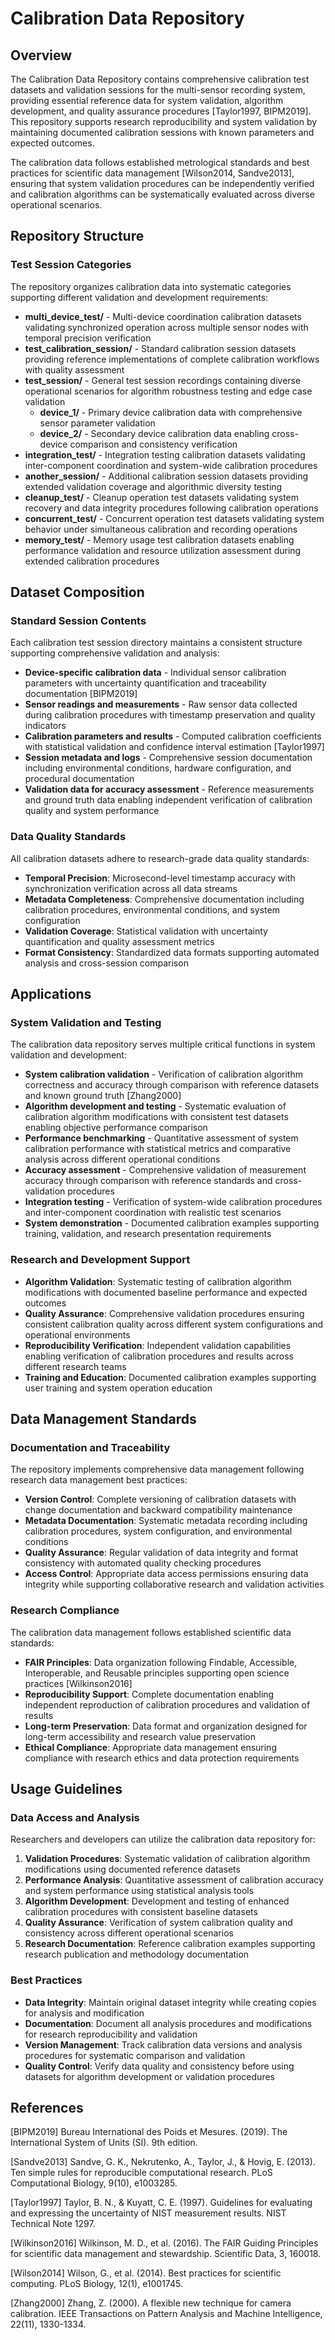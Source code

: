 # Calibration Data Repository

## Overview

The Calibration Data Repository contains comprehensive calibration test datasets and validation sessions for the multi-sensor recording system, providing essential reference data for system validation, algorithm development, and quality assurance procedures [Taylor1997, BIPM2019]. This repository supports research reproducibility and system validation by maintaining documented calibration sessions with known parameters and expected outcomes.

The calibration data follows established metrological standards and best practices for scientific data management [Wilson2014, Sandve2013], ensuring that system validation procedures can be independently verified and calibration algorithms can be systematically evaluated across diverse operational scenarios.

## Repository Structure

### Test Session Categories

The repository organizes calibration data into systematic categories supporting different validation and development requirements:

- **multi_device_test/** - Multi-device coordination calibration datasets validating synchronized operation across multiple sensor nodes with temporal precision verification
- **test_calibration_session/** - Standard calibration session datasets providing reference implementations of complete calibration workflows with quality assessment
- **test_session/** - General test session recordings containing diverse operational scenarios for algorithm robustness testing and edge case validation
  - **device_1/** - Primary device calibration data with comprehensive sensor parameter validation
  - **device_2/** - Secondary device calibration data enabling cross-device comparison and consistency verification
- **integration_test/** - Integration testing calibration datasets validating inter-component coordination and system-wide calibration procedures
- **another_session/** - Additional calibration session datasets providing extended validation coverage and algorithmic diversity testing
- **cleanup_test/** - Cleanup operation test datasets validating system recovery and data integrity procedures following calibration operations
- **concurrent_test/** - Concurrent operation test datasets validating system behavior under simultaneous calibration and recording operations
- **memory_test/** - Memory usage test calibration datasets enabling performance validation and resource utilization assessment during extended calibration procedures

## Dataset Composition

### Standard Session Contents

Each calibration test session directory maintains a consistent structure supporting comprehensive validation and analysis:

- **Device-specific calibration data** - Individual sensor calibration parameters with uncertainty quantification and traceability documentation [BIPM2019]
- **Sensor readings and measurements** - Raw sensor data collected during calibration procedures with timestamp preservation and quality indicators
- **Calibration parameters and results** - Computed calibration coefficients with statistical validation and confidence interval estimation [Taylor1997]
- **Session metadata and logs** - Comprehensive session documentation including environmental conditions, hardware configuration, and procedural documentation
- **Validation data for accuracy assessment** - Reference measurements and ground truth data enabling independent verification of calibration quality and system performance

### Data Quality Standards

All calibration datasets adhere to research-grade data quality standards:

- **Temporal Precision**: Microsecond-level timestamp accuracy with synchronization verification across all data streams
- **Metadata Completeness**: Comprehensive documentation including calibration procedures, environmental conditions, and system configuration
- **Validation Coverage**: Statistical validation with uncertainty quantification and quality assessment metrics
- **Format Consistency**: Standardized data formats supporting automated analysis and cross-session comparison

## Applications

### System Validation and Testing

The calibration data repository serves multiple critical functions in system validation and development:

- **System calibration validation** - Verification of calibration algorithm correctness and accuracy through comparison with reference datasets and known ground truth [Zhang2000]
- **Algorithm development and testing** - Systematic evaluation of calibration algorithm modifications with consistent test datasets enabling objective performance comparison
- **Performance benchmarking** - Quantitative assessment of system calibration performance with statistical metrics and comparative analysis across different operational conditions
- **Accuracy assessment** - Comprehensive validation of measurement accuracy through comparison with reference standards and cross-validation procedures
- **Integration testing** - Verification of system-wide calibration procedures and inter-component coordination with realistic test scenarios
- **System demonstration** - Documented calibration examples supporting training, validation, and research presentation requirements

### Research and Development Support

- **Algorithm Validation**: Systematic testing of calibration algorithm modifications with documented baseline performance and expected outcomes
- **Quality Assurance**: Comprehensive validation procedures ensuring consistent calibration quality across different system configurations and operational environments
- **Reproducibility Verification**: Independent validation capabilities enabling verification of calibration procedures and results across different research teams
- **Training and Education**: Documented calibration examples supporting user training and system operation education

## Data Management Standards

### Documentation and Traceability

The repository implements comprehensive data management following research data management best practices:

- **Version Control**: Complete versioning of calibration datasets with change documentation and backward compatibility maintenance
- **Metadata Documentation**: Systematic metadata recording including calibration procedures, system configuration, and environmental conditions
- **Quality Assurance**: Regular validation of data integrity and format consistency with automated quality checking procedures
- **Access Control**: Appropriate data access permissions ensuring data integrity while supporting collaborative research and validation activities

### Research Compliance

The calibration data management follows established scientific data standards:

- **FAIR Principles**: Data organization following Findable, Accessible, Interoperable, and Reusable principles supporting open science practices [Wilkinson2016]
- **Reproducibility Support**: Complete documentation enabling independent reproduction of calibration procedures and validation of results
- **Long-term Preservation**: Data format and organization designed for long-term accessibility and research value preservation
- **Ethical Compliance**: Appropriate data management ensuring compliance with research ethics and data protection requirements

## Usage Guidelines

### Data Access and Analysis

Researchers and developers can utilize the calibration data repository for:

1. **Validation Procedures**: Systematic validation of calibration algorithm modifications using documented reference datasets
2. **Performance Analysis**: Quantitative assessment of calibration accuracy and system performance using statistical analysis tools
3. **Algorithm Development**: Development and testing of enhanced calibration procedures with consistent baseline datasets
4. **Quality Assurance**: Verification of system calibration quality and consistency across different operational scenarios
5. **Research Documentation**: Reference calibration examples supporting research publication and methodology documentation

### Best Practices

- **Data Integrity**: Maintain original dataset integrity while creating copies for analysis and modification
- **Documentation**: Document all analysis procedures and modifications for research reproducibility and validation
- **Version Management**: Track calibration data versions and analysis procedures for systematic comparison and validation
- **Quality Control**: Verify data quality and consistency before using datasets for algorithm development or validation procedures

## References

[BIPM2019] Bureau International des Poids et Mesures. (2019). The International System of Units (SI). 9th edition.

[Sandve2013] Sandve, G. K., Nekrutenko, A., Taylor, J., & Hovig, E. (2013). Ten simple rules for reproducible computational research. PLoS Computational Biology, 9(10), e1003285.

[Taylor1997] Taylor, B. N., & Kuyatt, C. E. (1997). Guidelines for evaluating and expressing the uncertainty of NIST measurement results. NIST Technical Note 1297.

[Wilkinson2016] Wilkinson, M. D., et al. (2016). The FAIR Guiding Principles for scientific data management and stewardship. Scientific Data, 3, 160018.

[Wilson2014] Wilson, G., et al. (2014). Best practices for scientific computing. PLoS Biology, 12(1), e1001745.

[Zhang2000] Zhang, Z. (2000). A flexible new technique for camera calibration. IEEE Transactions on Pattern Analysis and Machine Intelligence, 22(11), 1330-1334.